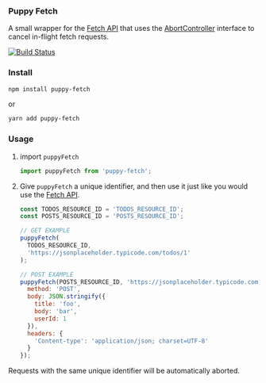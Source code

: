 ### Puppy Fetch

A small wrapper for the [Fetch API](https://developer.mozilla.org/en-US/docs/Web/API/Fetch_API) that uses the [AbortController](https://developer.mozilla.org/en-US/docs/Web/API/AbortController) interface to cancel in-flight fetch requests.

[![Build Status](https://travis-ci.org/dankreiger/puppy-fetch.svg?branch=master)](https://travis-ci.org/dankreiger/puppy-fetch)

### Install

```sh
npm install puppy-fetch
```

or

```sh
yarn add puppy-fetch
```

### Usage

1. import `puppyFetch`

   ```js
   import puppyFetch from 'puppy-fetch';
   ```

2. Give `puppyFetch` a unique identifier, and then use it just like you would use the [Fetch API](https://developer.mozilla.org/en-US/docs/Web/API/Fetch_API/Using_Fetch).

   ```js
   const TODOS_RESOURCE_ID = 'TODOS_RESOURCE_ID';
   const POSTS_RESOURCE_ID = 'POSTS_RESOURCE_ID';

   // GET EXAMPLE
   puppyFetch(
     TODOS_RESOURCE_ID,
     'https://jsonplaceholder.typicode.com/todos/1'
   );

   // POST EXAMPLE
   puppyFetch(POSTS_RESOURCE_ID, 'https://jsonplaceholder.typicode.com/posts', {
     method: 'POST',
     body: JSON.stringify({
       title: 'foo',
       body: 'bar',
       userId: 1
     }),
     headers: {
       'Content-type': 'application/json; charset=UTF-8'
     }
   });
   ```

Requests with the same unique identifier will be automatically aborted.
